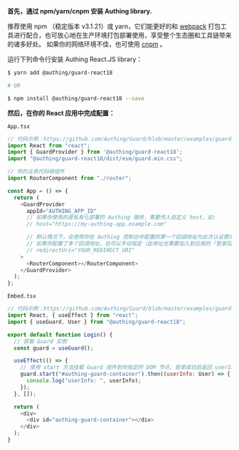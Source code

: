 **首先，通过 npm/yarn/cnpm 安装 Authing library.**

推荐使用 npm （稳定版本 v3.1.21）或 yarn，它们能更好的和 [webpack](https://webpack.js.org/) 打包工具进行配合，也可放心地在生产环境打包部署使用，享受整个生态圈和工具链带来的诸多好处。
如果你的网络环境不佳，也可使用 [cnpm](https://github.com/cnpm/cnpm) 。

运行下列命令行安装 Authing React.JS library：

```sh
$ yarn add @authing/guard-react18

# OR

$ npm install @authing/guard-react18 --save
```

**然后，在你的 React 应用中完成配置：**

`App.tsx`

```js
// 代码示例：https://github.com/Authing/Guard/blob/master/examples/guard-react18/normal/src/App.tsx
import React from "react";
import { GuardProvider } from '@authing/guard-react18';
import "@authing/guard-react18/dist/esm/guard.min.css";

// 你的业务代码根组件
import RouterComponent from "./router";

const App = () => {
  return (
    <GuardProvider
      appId="AUTHING_APP_ID"
      // 如果你使用的是私有化部署的 Authing 服务，需要传入自定义 host，如:
      // host="https://my-authing-app.example.com"

      // 默认情况下，会使用你在 Authing 控制台中配置的第一个回调地址为此次认证使用的回调地址。
      // 如果你配置了多个回调地址，也可以手动指定（此地址也需要加入到应用的「登录回调 URL」中）：
      // redirectUri="YOUR_REDIRECT_URI"
    >
      <RouterComponent></RouterComponent>
    </GuardProvider>
  );
};
```

`Embed.tsx`

```js
// 代码示例：https://github.com/Authing/Guard/blob/master/examples/guard-react18/normal/src/pages/Embed.tsx
import React, { useEffect } from "react";
import { useGuard, User } from "@authing/guard-react18";

export default function Login() {
  // 获取 Guard 实例
  const guard = useGuard();

  useEffect(() => {
    // 使用 start 方法挂载 Guard 组件到你指定的 DOM 节点，登录成功后返回 userInfo
    guard.start("#authing-guard-container").then((userInfo: User) => {
      console.log("userInfo: ", userInfo);
    });
  }, []);

  return (
    <div>
      <div id="authing-guard-container"></div>
    </div>
  );
}
```